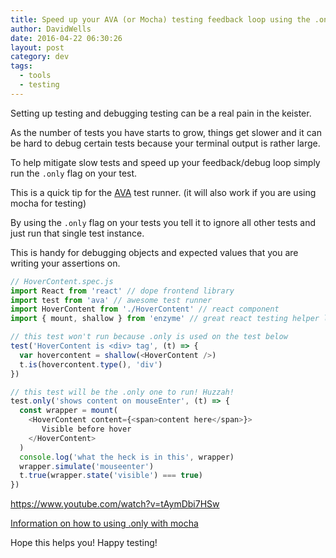 ```yaml
---
title: Speed up your AVA (or Mocha) testing feedback loop using the .only flag
author: DavidWells
date: 2016-04-22 06:30:26
layout: post
category: dev
tags:
  - tools
  - testing
---
```

Setting up testing and debugging testing can be a real pain in the keister.

As the number of tests you have starts to grow, things get slower and it can be hard to debug certain tests because your terminal output is rather large.

To help mitigate slow tests and speed up your feedback/debug loop simply run the `.only` flag on your test.

This is a quick tip for the [AVA](https://github.com/sindresorhus/ava) test runner. (it will also work if you are using mocha for testing)

By using the `.only` flag on your tests you tell it to ignore all other tests and just run that single test instance.

This is handy for debugging objects and expected values that you are writing your assertions on.

```js
// HoverContent.spec.js
import React from 'react' // dope frontend library
import test from 'ava' // awesome test runner
import HoverContent from './HoverContent' // react component
import { mount, shallow } from 'enzyme' // great react testing helper lib

// this test won't run because .only is used on the test below
test('HoverContent is <div> tag', (t) => {
  var hovercontent = shallow(<HoverContent />)
  t.is(hovercontent.type(), 'div')
})

// this test will be the .only one to run! Huzzah!
test.only('shows content on mouseEnter', (t) => {
  const wrapper = mount(
    <HoverContent content={<span>content here</span>}>
       Visible before hover
    </HoverContent>
  )
  console.log('what the heck is in this', wrapper)
  wrapper.simulate('mouseenter')
  t.true(wrapper.state('visible') === true)
})
```

https://www.youtube.com/watch?v=tAymDbi7HSw

[Information on how to using .only with mocha](http://jaketrent.com/post/run-single-mocha-test/)

Hope this helps you! Happy testing!
